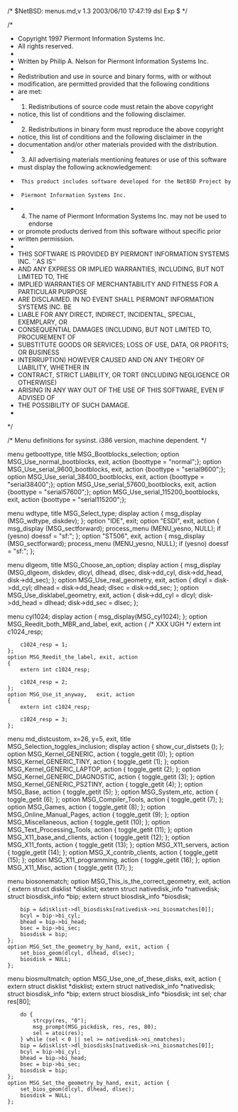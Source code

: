 /*	$NetBSD: menus.md,v 1.3 2003/06/10 17:47:19 dsl Exp $	*/

/*
 * Copyright 1997 Piermont Information Systems Inc.
 * All rights reserved.
 *
 * Written by Philip A. Nelson for Piermont Information Systems Inc.
 *
 * Redistribution and use in source and binary forms, with or without
 * modification, are permitted provided that the following conditions
 * are met:
 * 1. Redistributions of source code must retain the above copyright
 *    notice, this list of conditions and the following disclaimer.
 * 2. Redistributions in binary form must reproduce the above copyright
 *    notice, this list of conditions and the following disclaimer in the
 *    documentation and/or other materials provided with the distribution.
 * 3. All advertising materials mentioning features or use of this software
 *    must display the following acknowledgement:
 *      This product includes software developed for the NetBSD Project by
 *      Piermont Information Systems Inc.
 * 4. The name of Piermont Information Systems Inc. may not be used to endorse
 *    or promote products derived from this software without specific prior
 *    written permission.
 *
 * THIS SOFTWARE IS PROVIDED BY PIERMONT INFORMATION SYSTEMS INC. ``AS IS''
 * AND ANY EXPRESS OR IMPLIED WARRANTIES, INCLUDING, BUT NOT LIMITED TO, THE
 * IMPLIED WARRANTIES OF MERCHANTABILITY AND FITNESS FOR A PARTICULAR PURPOSE
 * ARE DISCLAIMED. IN NO EVENT SHALL PIERMONT INFORMATION SYSTEMS INC. BE 
 * LIABLE FOR ANY DIRECT, INDIRECT, INCIDENTAL, SPECIAL, EXEMPLARY, OR 
 * CONSEQUENTIAL DAMAGES (INCLUDING, BUT NOT LIMITED TO, PROCUREMENT OF 
 * SUBSTITUTE GOODS OR SERVICES; LOSS OF USE, DATA, OR PROFITS; OR BUSINESS
 * INTERRUPTION) HOWEVER CAUSED AND ON ANY THEORY OF LIABILITY, WHETHER IN
 * CONTRACT, STRICT LIABILITY, OR TORT (INCLUDING NEGLIGENCE OR OTHERWISE)
 * ARISING IN ANY WAY OUT OF THE USE OF THIS SOFTWARE, EVEN IF ADVISED OF 
 * THE POSSIBILITY OF SUCH DAMAGE.
 *
 */

/* Menu definitions for sysinst. i386 version, machine dependent. */

menu getboottype, title MSG_Bootblocks_selection;
	option MSG_Use_normal_bootblocks, exit, action
	    {boottype = "normal";};
	option MSG_Use_serial_9600_bootblocks, exit, action
	    {boottype = "serial9600";};
	option MSG_Use_serial_38400_bootblocks, exit, action
	    {boottype = "serial38400";};
	option MSG_Use_serial_57600_bootblocks, exit, action
	    {boottype = "serial57600";};
	option MSG_Use_serial_115200_bootblocks, exit, action
	    {boottype = "serial115200";};

menu wdtype, title MSG_Select_type;
	display action { msg_display (MSG_wdtype, diskdev); };
	option "IDE",	exit;
	option "ESDI",	exit, action
		{ msg_display (MSG_sectforward);
		  process_menu (MENU_yesno, NULL);
		  if (yesno)
			doessf = "sf:";
		};
	option "ST506", exit, action
		{ msg_display (MSG_sectforward);
		  process_menu (MENU_yesno, NULL);
		  if (yesno)
			doessf = "sf:";
		};


menu dlgeom, title MSG_Choose_an_option;
	display action { msg_display (MSG_dlgeom, diskdev, dlcyl, dlhead,
				dlsec, disk->dd_cyl, disk->dd_head,
				disk->dd_sec);
			};
	option MSG_Use_real_geometry, exit, action {
			dlcyl  = disk->dd_cyl;
			dlhead = disk->dd_head;
			dlsec  = disk->dd_sec;
		};
	option MSG_Use_disklabel_geometry, exit, action {
			disk->dd_cyl = dlcyl;
			disk->dd_head = dlhead;
			disk->dd_sec = dlsec;
		};

menu cyl1024;
	display action {
		msg_display(MSG_cyl1024);
	};
	option MSG_Reedit_both_MBR_and_label, exit, action
	{
		/* XXX UGH */
		extern int c1024_resp;

		c1024_resp = 1;
	};
	option MSG_Reedit_the_label, exit, action
	{
		extern int c1024_resp;

		c1024_resp = 2;
	};
	option MSG_Use_it_anyway,	exit, action
	{	
		extern int c1024_resp;

		c1024_resp = 3;
	};

menu md_distcustom, x=26, y=5, exit, title MSG_Selection_toggles_inclusion;
	display action { show_cur_distsets (); };
	option MSG_Kernel_GENERIC,		action { toggle_getit (0); };
	option MSG_Kernel_GENERIC_TINY,		action { toggle_getit (1); };
	option MSG_Kernel_GENERIC_LAPTOP,	action { toggle_getit (2); };
	option MSG_Kernel_GENERIC_DIAGNOSTIC,	action { toggle_getit (3); };
	option MSG_Kernel_GENERIC_PS2TINY,	action { toggle_getit (4); };
	option MSG_Base,			action { toggle_getit (5); };
	option MSG_System_etc,			action { toggle_getit (6); };
	option MSG_Compiler_Tools,		action { toggle_getit (7); };
	option MSG_Games,			action { toggle_getit (8); };
	option MSG_Online_Manual_Pages,		action { toggle_getit (9); };
	option MSG_Miscellaneous,		action { toggle_getit (10); };
	option MSG_Text_Processing_Tools,	action { toggle_getit (11); };
	option MSG_X11_base_and_clients,	action { toggle_getit (12); };
	option MSG_X11_fonts,			action { toggle_getit (13); };
	option MSG_X11_servers,			action { toggle_getit (14); };
	option MSG_X_contrib_clients,		action { toggle_getit (15); };
	option MSG_X11_programming,		action { toggle_getit (16); };
	option MSG_X11_Misc,			action { toggle_getit (17); };

menu biosonematch;
	option MSG_This_is_the_correct_geometry, exit, action {
		extern struct disklist *disklist;
		extern struct nativedisk_info *nativedisk;
		struct biosdisk_info *bip;
		extern struct biosdisk_info *biosdisk;

		bip = &disklist->dl_biosdisks[nativedisk->ni_biosmatches[0]];
		bcyl = bip->bi_cyl;
		bhead = bip->bi_head;
		bsec = bip->bi_sec;
		biosdisk = bip;
	};
	option MSG_Set_the_geometry_by_hand, exit, action {
		set_bios_geom(dlcyl, dlhead, dlsec);
		biosdisk = NULL;
	};

menu biosmultmatch;
	option MSG_Use_one_of_these_disks, exit, action {
		extern struct disklist *disklist;
		extern struct nativedisk_info *nativedisk;
		struct biosdisk_info *bip;
		extern struct biosdisk_info *biosdisk;
		int sel;
		char res[80];

		do {
			strcpy(res, "0");
			msg_prompt(MSG_pickdisk, res, res, 80);
			sel = atoi(res);
		} while (sel < 0 || sel >= nativedisk->ni_nmatches);
		bip = &disklist->dl_biosdisks[nativedisk->ni_biosmatches[0]];
		bcyl = bip->bi_cyl;
		bhead = bip->bi_head;
		bsec = bip->bi_sec;
		biosdisk = bip;
	};
	option MSG_Set_the_geometry_by_hand, exit, action {
		set_bios_geom(dlcyl, dlhead, dlsec);
		biosdisk = NULL;
	};
